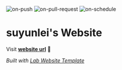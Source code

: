 
  ![on-push](../../actions/workflows/on-push.yaml/badge.svg)
  ![on-pull-request](../../actions/workflows/on-pull-request.yaml/badge.svg)
  ![on-schedule](../../actions/workflows/on-schedule.yaml/badge.svg)

  # suyunlei's Website

  Visit **[website url](#)** 🚀

  _Built with [Lab Website Template](https://greene-lab.gitbook.io/lab-website-template-docs)_
